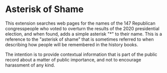 # Asterisk of Shame 

This extension searches web pages for the names of the 147 Republican congresspeople who voted to overturn the results of the 2020 presidential election, and when found, adds a simple asterisk "*" to their name. This is a reference to the "asterisk of shame" that is sometimes referred to when describing how people will be remembered in the history books. 

The intention is to provide contextual information that is part of the public record about a matter of public importance, and not to encourage harassment of any kind. 